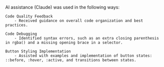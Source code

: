 AI assistance (Claude) was used in the following ways:

    Code Quality Feedback
        - Received guidance on overall code organization and best practices. 

    Code Debugging
        - Identified syntax errors, such as an extra closing parenthesis in rgba() and a missing opening brace in a selector.

    Button Styling Implementation 
        - Assisted with examples and implementation of button states: ::before, :hover, :active, and transitions between states.